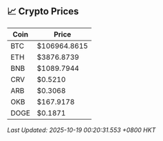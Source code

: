## 📈 Crypto Prices

| Coin | Price |
| ---- | ----- |
| BTC | $106964.8615 |
| ETH | $3876.8739 |
| BNB | $1089.7944 |
| CRV | $0.5210 |
| ARB | $0.3068 |
| OKB | $167.9178 |
| DOGE | $0.1871 |

_Last Updated: 2025-10-19 00:20:31.553 +0800 HKT_